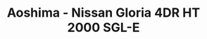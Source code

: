 ---
layout: product
title: "Aoshima - Nissan Gloria 4DR HT 2000 SGL-E"
price: "TBA" 
desc: "N/A"
img_path: "/assets/img/AO42779.webp"
brand: "N/A"
available: false
special_offer: false
new: false
soon: false
cat: "010000"
subcat: "013700"
subsubcat: "0N/A"
sifra: "AO42779"
popular: false
spec: false
---